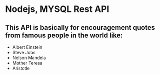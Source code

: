# Nodejs, MYSQL Rest API
## This API is basically for encouragement quotes from famous people in the world like: 

* Albert Einstein
* Steve Jobs
* Nelson Mandela
* Mother Teresa
* Aristotle

